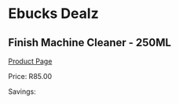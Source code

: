 
# Ebucks Dealz
## Finish Machine Cleaner - 250ML
[Product Page](https://www.ebucks.com/web/shop/productSelected.do?prodId=600064682&catId=908586136)

Price: R85.00

Savings: 


	